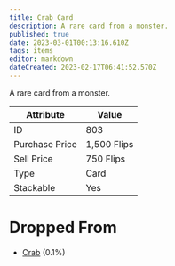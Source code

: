 ```yaml
---
title: Crab Card
description: A rare card from a monster.
published: true
date: 2023-03-01T00:13:16.610Z
tags: items
editor: markdown
dateCreated: 2023-02-17T06:41:52.570Z
---
```


A rare card from a monster.

|Attribute|Value|
|-|-|
|ID|803|
|Purchase Price|1,500 Flips|
|Sell Price|750 Flips|
|Type|Card|
|Stackable|Yes|


# Dropped From
 * [Crab](/monsters/crab) (0.1%)
